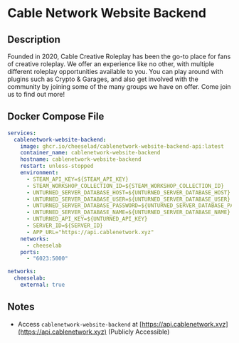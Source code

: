 # Cable Network Website Backend
    
    

## Description

Founded in 2020, Cable Creative Roleplay has been the go-to place for fans of creative roleplay. We offer an experience like no other, with multiple different roleplay opportunities available to you. You can play around with plugins such as Crypto & Garages, and also get involved with the community by joining some of the many groups we have on offer. Come join us to find out more!

## Docker Compose File

```yaml
services:
  cablenetwork-website-backend:
    image: ghcr.io/cheeselad/cablenetwork-website-backend-api:latest
    container_name: cablenetwork-website-backend
    hostname: cablenetwork-website-backend
    restart: unless-stopped
    environment:
      - STEAM_API_KEY=${STEAM_API_KEY}
      - STEAM_WORKSHOP_COLLECTION_ID=${STEAM_WORKSHOP_COLLECTION_ID}
      - UNTURNED_SERVER_DATABASE_HOST=${UNTURNED_SERVER_DATABASE_HOST}
      - UNTURNED_SERVER_DATABASE_USER=${UNTURNED_SERVER_DATABASE_USER}
      - UNTURNED_SERVER_DATABASE_PASSWORD=${UNTURNED_SERVER_DATABASE_PASSWORD}
      - UNTURNED_SERVER_DATABASE_NAME=${UNTURNED_SERVER_DATABASE_NAME}
      - UNTURNED_API_KEY=${UNTURNED_API_KEY}
      - SERVER_ID=${SERVER_ID}
      - APP_URL="https://api.cablenetwork.xyz"
    networks:
      - cheeselab
    ports:
      - "6023:5000"

networks:
  cheeselab:
    external: true
```

## Notes

- Access `cablenetwork-website-backend` at [https://api.cablenetwork.xyz](https://api.cablenetwork.xyz) (Publicly Accessible)